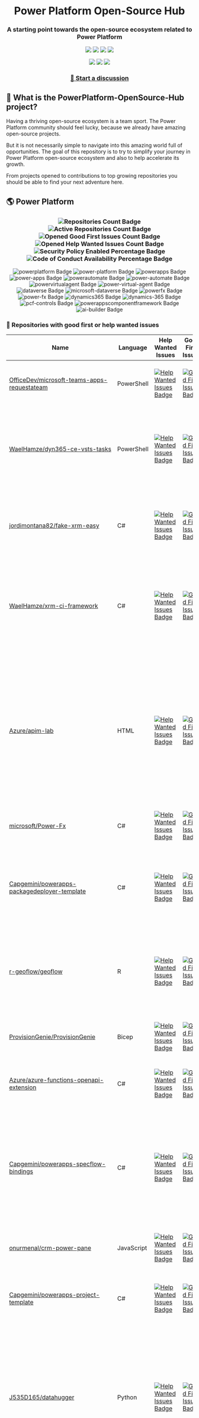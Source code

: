 <p align="center">
    <h1 align="center">
        Power Platform Open-Source Hub
    </h1>
    <h3 align="center">
        A starting point towards the open-source ecosystem related to Power Platform
    </h3>
</p>

<p align="center">
    <a href="https://github.com/rpothin/PowerPlatform-OpenSource-Hub/blob/main/LICENSE" alt="Repository License">
        <img src="https://img.shields.io/github/license/rpothin/PowerPlatform-OpenSource-Hub?color=yellow&label=License" /></a>
    <a href="#watchers" alt="Watchers">
        <img src="https://img.shields.io/github/watchers/rpothin/PowerPlatform-OpenSource-Hub?style=social" /></a>
    <a href="#forks" alt="Forks">
        <img src="https://img.shields.io/github/forks/rpothin/PowerPlatform-OpenSource-Hub?style=social" /></a>
    <a href="#stars" alt="Stars">
        <img src="https://img.shields.io/github/stars/rpothin/PowerPlatform-OpenSource-Hub?style=social" /></a>
</p>

<p align="center">
    <a href="https://github.com/rpothin/PowerPlatform-OpenSource-Hub/actions/workflows/update-github-repositories-details.yml" alt="Update repositories details">
        <img src="https://github.com/rpothin/PowerPlatform-OpenSource-Hub/actions/workflows/update-github-repositories-details.yml/badge.svg" /></a>
    <a href="https://github.com/rpothin/PowerPlatform-OpenSource-Hub/actions/workflows/update-readme-with-github-repositories-details.yml" alt="Update README">
        <img src="https://github.com/rpothin/PowerPlatform-OpenSource-Hub/actions/workflows/update-readme-with-github-repositories-details.yml/badge.svg" /></a>
    <a href="https://github.com/rpothin/PowerPlatform-OpenSource-Hub/actions/workflows/pages/pages-build-deployment" alt="Update website">
        <img src="https://github.com/rpothin/PowerPlatform-OpenSource-Hub/actions/workflows/pages/pages-build-deployment/badge.svg" /></a>
</p>

<h3 align="center">
  <a href="https://github.com/rpothin/PowerPlatform-OpenSource-Hub/discussions/new/choose">📢 Start a discussion</a>
</h3>

## 🏡 What is the PowerPlatform-OpenSource-Hub project?

Having a thriving open-source ecosystem is a team sport.
The Power Platform community should feel lucky, because we already have amazing open-source projects.

But it is not necessarily simple to navigate into this amazing world full of opportunities.
The goal of this repository is to try to simplify your journey in Power Platform open-source ecosystem and also to help accelerate its growth.

From projects opened to contributions to top growing repositories you should be able to find your next adventure here.

## 🌎 Power Platform 

<!--START_SECTION:summary-->
<h3 align='center'>
  <img alt='Repositories Count Badge' src='https://img.shields.io/badge/Repositories-199-602890'>
  <img alt='Active Repositories Count Badge' src='https://img.shields.io/badge/Active_Repositories-116-A24FBF'>
  <img alt='Opened Good First Issues Count Badge' src='https://img.shields.io/badge/Good_First_Issues-16-green'>
  <img alt='Opened Help Wanted Issues Count Badge' src='https://img.shields.io/badge/Help_Wanted_Issues-17-blue'>
  <br/>
  <img alt='Security Policy Enabled Percentage Badge' src='https://img.shields.io/badge/Security_Policy_Enabled_Percentage-20-orange'>
  <img alt='Code of Conduct Availability Percentage Badge' src='https://img.shields.io/badge/Code_of_Conduct_Availability_Percentage-28-9F2B63'>
</h3>

<p align='center'>
  <img alt='powerplatform Badge' src='https://img.shields.io/badge/powerplatform-A007AB'>
  <img alt='power-platform Badge' src='https://img.shields.io/badge/power--platform-D31DE2'>
  <img alt='powerapps Badge' src='https://img.shields.io/badge/powerapps-25D512'>
  <img alt='power-apps Badge' src='https://img.shields.io/badge/power--apps-B54DD9'>
  <img alt='powerautomate Badge' src='https://img.shields.io/badge/powerautomate-129EBA'>
  <img alt='power-automate Badge' src='https://img.shields.io/badge/power--automate-FFE601'>
  <img alt='powervirtualagent Badge' src='https://img.shields.io/badge/powervirtualagent-10F4E9'>
  <img alt='power-virtual-agent Badge' src='https://img.shields.io/badge/power--virtual--agent-C5222B'>
  <img alt='dataverse Badge' src='https://img.shields.io/badge/dataverse-039760'>
  <img alt='microsoft-dataverse Badge' src='https://img.shields.io/badge/microsoft--dataverse-D636B9'>
  <img alt='powerfx Badge' src='https://img.shields.io/badge/powerfx-71B42D'>
  <img alt='power-fx Badge' src='https://img.shields.io/badge/power--fx-2B2A90'>
  <img alt='dynamics365 Badge' src='https://img.shields.io/badge/dynamics365-B673D1'>
  <img alt='dynamics-365 Badge' src='https://img.shields.io/badge/dynamics--365-FFF769'>
  <img alt='pcf-controls Badge' src='https://img.shields.io/badge/pcf--controls-D1A40A'>
  <img alt='powerappscomponentframework Badge' src='https://img.shields.io/badge/powerappscomponentframework-45789A'>
  <img alt='ai-builder Badge' src='https://img.shields.io/badge/ai--builder-FAE29B'>
</p>
<!--END_SECTION:summary-->

### 💭 Repositories with good first or help wanted issues

<!--START_SECTION:repositories-opened-to-contribution-->
|Name|Language|Help Wanted Issues|Good First Issues|Topics|
|----|--------|------------------|-----------------|------|
|[OfficeDev/microsoft-teams-apps-requestateam](https://github.com/OfficeDev/microsoft-teams-apps-requestateam)|PowerShell|[![Help Wanted Issues Badge](https://img.shields.io/badge/30-blue)](https://github.com/OfficeDev/microsoft-teams-apps-requestateam/labels/help%20wanted)|[![Good First Issues Badge](https://img.shields.io/badge/17-green)](https://github.com/OfficeDev/microsoft-teams-apps-requestateam/labels/good%20first%20issue)|![microsoft Badge](https://img.shields.io/badge/microsoft-C166B3) ![microsoftteams Badge](https://img.shields.io/badge/microsoftteams-FDBA24) ![powerapps Badge](https://img.shields.io/badge/powerapps-4DE730) ![powerautomate Badge](https://img.shields.io/badge/powerautomate-C26B90) ![logicapps Badge](https://img.shields.io/badge/logicapps-4CFBF3) ![azure Badge](https://img.shields.io/badge/azure-37AA2F)|
|[WaelHamze/dyn365-ce-vsts-tasks](https://github.com/WaelHamze/dyn365-ce-vsts-tasks)|PowerShell|[![Help Wanted Issues Badge](https://img.shields.io/badge/30-blue)](https://github.com/WaelHamze/dyn365-ce-vsts-tasks/labels/help%20wanted)|[![Good First Issues Badge](https://img.shields.io/badge/0-green)](https://github.com/WaelHamze/dyn365-ce-vsts-tasks/labels/good%20first%20issue)|![devops Badge](https://img.shields.io/badge/devops-4F11BF) ![continuous-integration Badge](https://img.shields.io/badge/continuous--integration-A40FEF) ![continuous-delivery Badge](https://img.shields.io/badge/continuous--delivery-6A8094) ![continuous-deployment Badge](https://img.shields.io/badge/continuous--deployment-6C3221) ![dynamics-365 Badge](https://img.shields.io/badge/dynamics--365-BBBA3B) ![powershell Badge](https://img.shields.io/badge/powershell-8135E7) ![msdyn365 Badge](https://img.shields.io/badge/msdyn365-DB9A66) ![crm Badge](https://img.shields.io/badge/crm-512B46) ![dynamics Badge](https://img.shields.io/badge/dynamics-16A7B2) ![build-automation Badge](https://img.shields.io/badge/build--automation-182E99) ![release-automation Badge](https://img.shields.io/badge/release--automation-17BB55)|
|[jordimontana82/fake-xrm-easy](https://github.com/jordimontana82/fake-xrm-easy)|C#|[![Help Wanted Issues Badge](https://img.shields.io/badge/16-blue)](https://github.com/jordimontana82/fake-xrm-easy/labels/help%20wanted)|[![Good First Issues Badge](https://img.shields.io/badge/0-green)](https://github.com/jordimontana82/fake-xrm-easy/labels/good%20first%20issue)|![dynamics-crm Badge](https://img.shields.io/badge/dynamics--crm-BA9C1C) ![c-sharp Badge](https://img.shields.io/badge/c--sharp-4A2BC1) ![fake Badge](https://img.shields.io/badge/fake-E8595B) ![dynamics Badge](https://img.shields.io/badge/dynamics-F6D1DD) ![dynamics-365 Badge](https://img.shields.io/badge/dynamics--365-38D28D) ![fakexrmeasy Badge](https://img.shields.io/badge/fakexrmeasy-3C929B) ![testing Badge](https://img.shields.io/badge/testing-F912E6) ![unittest Badge](https://img.shields.io/badge/unittest-4978FF) ![dynamics-crm-online Badge](https://img.shields.io/badge/dynamics--crm--online-1B37DE) ![mock Badge](https://img.shields.io/badge/mock-20A833) ![mocking Badge](https://img.shields.io/badge/mocking-EC6955) ![mocking-framework Badge](https://img.shields.io/badge/mocking--framework-CA398B)|
|[WaelHamze/xrm-ci-framework](https://github.com/WaelHamze/xrm-ci-framework)|C#|[![Help Wanted Issues Badge](https://img.shields.io/badge/11-blue)](https://github.com/WaelHamze/xrm-ci-framework/labels/help%20wanted)|[![Good First Issues Badge](https://img.shields.io/badge/0-green)](https://github.com/WaelHamze/xrm-ci-framework/labels/good%20first%20issue)|![devops Badge](https://img.shields.io/badge/devops-D215BB) ![continuous-integration Badge](https://img.shields.io/badge/continuous--integration-DD3CC0) ![continuous-delivery Badge](https://img.shields.io/badge/continuous--delivery-E25C8E) ![continuous-deployment Badge](https://img.shields.io/badge/continuous--deployment-E6A6F7) ![crm Badge](https://img.shields.io/badge/crm-2BE6F9) ![dynamics Badge](https://img.shields.io/badge/dynamics-A538FB) ![msdyn365 Badge](https://img.shields.io/badge/msdyn365-20EB07) ![dynamics-365 Badge](https://img.shields.io/badge/dynamics--365-424C42) ![powershell Badge](https://img.shields.io/badge/powershell-E3E1F9) ![scripts Badge](https://img.shields.io/badge/scripts-8240AE) ![build-automation Badge](https://img.shields.io/badge/build--automation-E0C346) ![release-automation Badge](https://img.shields.io/badge/release--automation-0910F2)|
|[Azure/apim-lab](https://github.com/Azure/apim-lab)|HTML|[![Help Wanted Issues Badge](https://img.shields.io/badge/4-blue)](https://github.com/Azure/apim-lab/labels/help%20wanted)|[![Good First Issues Badge](https://img.shields.io/badge/5-green)](https://github.com/Azure/apim-lab/labels/good%20first%20issue)|![api-rest Badge](https://img.shields.io/badge/api--rest-2136AB) ![api-management Badge](https://img.shields.io/badge/api--management-B2C616) ![oauth2 Badge](https://img.shields.io/badge/oauth2-739DDB) ![azure-api-management Badge](https://img.shields.io/badge/azure--api--management-C222CA) ![json-api Badge](https://img.shields.io/badge/json--api-A72E67) ![azure-active-directory Badge](https://img.shields.io/badge/azure--active--directory-1ECF4F) ![key-vault Badge](https://img.shields.io/badge/key--vault-CAE4AE) ![managed-identities Badge](https://img.shields.io/badge/managed--identities-5194CD) ![microsoft Badge](https://img.shields.io/badge/microsoft-A7957A) ![powerapps Badge](https://img.shields.io/badge/powerapps-0684FE) ![ci-cd Badge](https://img.shields.io/badge/ci--cd-C617B2) ![azure-devops Badge](https://img.shields.io/badge/azure--devops-8F0673) ![azure-resource-manager Badge](https://img.shields.io/badge/azure--resource--manager-73296B) ![api-gateway Badge](https://img.shields.io/badge/api--gateway-19EBDD) ![api-documentation Badge](https://img.shields.io/badge/api--documentation-272628) ![swagger Badge](https://img.shields.io/badge/swagger-741E59) ![openapi Badge](https://img.shields.io/badge/openapi-F44596) ![azure-resource-templates Badge](https://img.shields.io/badge/azure--resource--templates-1447B5)|
|[microsoft/Power-Fx](https://github.com/microsoft/Power-Fx)|C#|[![Help Wanted Issues Badge](https://img.shields.io/badge/0-blue)](https://github.com/microsoft/Power-Fx/labels/help%20wanted)|[![Good First Issues Badge](https://img.shields.io/badge/8-green)](https://github.com/microsoft/Power-Fx/labels/good%20first%20issue)|![power-fx Badge](https://img.shields.io/badge/power--fx-FA47A3) ![powerfx Badge](https://img.shields.io/badge/powerfx-E0F86F)|
|[Capgemini/powerapps-packagedeployer-template](https://github.com/Capgemini/powerapps-packagedeployer-template)|C#|[![Help Wanted Issues Badge](https://img.shields.io/badge/0-blue)](https://github.com/Capgemini/powerapps-packagedeployer-template/labels/help%20wanted)|[![Good First Issues Badge](https://img.shields.io/badge/5-green)](https://github.com/Capgemini/powerapps-packagedeployer-template/labels/good%20first%20issue)|![dyanmics-365 Badge](https://img.shields.io/badge/dyanmics--365-7840D1) ![dynamics Badge](https://img.shields.io/badge/dynamics-936524) ![dynamics-crm Badge](https://img.shields.io/badge/dynamics--crm-1DF405) ![alm Badge](https://img.shields.io/badge/alm-67876F) ![continuous-deployment Badge](https://img.shields.io/badge/continuous--deployment-476E40) ![continuous-delivery Badge](https://img.shields.io/badge/continuous--delivery-3EC565) ![powerapps Badge](https://img.shields.io/badge/powerapps-BADFA8) ![package-deployer Badge](https://img.shields.io/badge/package--deployer-C6B8D0) ![power-apps Badge](https://img.shields.io/badge/power--apps-8ABF42) ![power-platform Badge](https://img.shields.io/badge/power--platform-6A74BF) ![microsoft Badge](https://img.shields.io/badge/microsoft-D4C3FD)|
|[r-geoflow/geoflow](https://github.com/r-geoflow/geoflow)|R|[![Help Wanted Issues Badge](https://img.shields.io/badge/5-blue)](https://github.com/r-geoflow/geoflow/labels/help%20wanted)|[![Good First Issues Badge](https://img.shields.io/badge/0-green)](https://github.com/r-geoflow/geoflow/labels/good%20first%20issue)|![r Badge](https://img.shields.io/badge/r-7E6139) ![geospatial Badge](https://img.shields.io/badge/geospatial-18A3D3) ![spatial Badge](https://img.shields.io/badge/spatial-AA1C2D) ![workflow Badge](https://img.shields.io/badge/workflow-CC51C5) ![data Badge](https://img.shields.io/badge/data-87C647) ![metadata Badge](https://img.shields.io/badge/metadata-C6B67B) ![fair Badge](https://img.shields.io/badge/fair-FF8385) ![inspire Badge](https://img.shields.io/badge/inspire-02ECA5) ![iso Badge](https://img.shields.io/badge/iso-5A7E04) ![ogc Badge](https://img.shields.io/badge/ogc-4B20FB) ![orchestrator Badge](https://img.shields.io/badge/orchestrator-80A9B6) ![zenodo Badge](https://img.shields.io/badge/zenodo-E67C76) ![dataverse Badge](https://img.shields.io/badge/dataverse-9202CE) ![postgis Badge](https://img.shields.io/badge/postgis-6BEB4A) ![ocs Badge](https://img.shields.io/badge/ocs-9B1AF3)|
|[ProvisionGenie/ProvisionGenie](https://github.com/ProvisionGenie/ProvisionGenie)|Bicep|[![Help Wanted Issues Badge](https://img.shields.io/badge/3-blue)](https://github.com/ProvisionGenie/ProvisionGenie/labels/help%20wanted)|[![Good First Issues Badge](https://img.shields.io/badge/2-green)](https://github.com/ProvisionGenie/ProvisionGenie/labels/good%20first%20issue)|![microsoftteams Badge](https://img.shields.io/badge/microsoftteams-E89965) ![powerplatform Badge](https://img.shields.io/badge/powerplatform-E2F3B9) ![logicapps Badge](https://img.shields.io/badge/logicapps-700E19) ![microsoft-teams Badge](https://img.shields.io/badge/microsoft--teams-A9ECA6) ![azure Badge](https://img.shields.io/badge/azure-CEA46F) ![microsoft Badge](https://img.shields.io/badge/microsoft-0B13E3) ![hacktoberfest Badge](https://img.shields.io/badge/hacktoberfest-5AB2D8)|
|[Azure/azure-functions-openapi-extension](https://github.com/Azure/azure-functions-openapi-extension)|C#|[![Help Wanted Issues Badge](https://img.shields.io/badge/0-blue)](https://github.com/Azure/azure-functions-openapi-extension/labels/help%20wanted)|[![Good First Issues Badge](https://img.shields.io/badge/4-green)](https://github.com/Azure/azure-functions-openapi-extension/labels/good%20first%20issue)|![azure-functions Badge](https://img.shields.io/badge/azure--functions-D556B4) ![swagger-ui Badge](https://img.shields.io/badge/swagger--ui-B95E6F) ![hacktoberfest Badge](https://img.shields.io/badge/hacktoberfest-52DBED) ![azure Badge](https://img.shields.io/badge/azure-253BBB) ![openapi Badge](https://img.shields.io/badge/openapi-0AA663) ![power-platform Badge](https://img.shields.io/badge/power--platform-AE11DA)|
|[Capgemini/powerapps-specflow-bindings](https://github.com/Capgemini/powerapps-specflow-bindings)|C#|[![Help Wanted Issues Badge](https://img.shields.io/badge/0-blue)](https://github.com/Capgemini/powerapps-specflow-bindings/labels/help%20wanted)|[![Good First Issues Badge](https://img.shields.io/badge/4-green)](https://github.com/Capgemini/powerapps-specflow-bindings/labels/good%20first%20issue)|![dynamics-365 Badge](https://img.shields.io/badge/dynamics--365-F3B740) ![dynamics Badge](https://img.shields.io/badge/dynamics-9C1891) ![dynamics-crm Badge](https://img.shields.io/badge/dynamics--crm-6E881A) ![specflow Badge](https://img.shields.io/badge/specflow-C38DBB) ![automated-testing Badge](https://img.shields.io/badge/automated--testing-778FC7) ![automated-tests Badge](https://img.shields.io/badge/automated--tests-1A500E) ![ui-testing Badge](https://img.shields.io/badge/ui--testing-73B9BE) ![xrm Badge](https://img.shields.io/badge/xrm-F63C3C) ![powerapps Badge](https://img.shields.io/badge/powerapps-43F637) ![cds Badge](https://img.shields.io/badge/cds-377E90) ![bindings Badge](https://img.shields.io/badge/bindings-0B65D1) ![specflow-steps Badge](https://img.shields.io/badge/specflow--steps-09EAC2) ![test-automation Badge](https://img.shields.io/badge/test--automation-01381F) ![testing Badge](https://img.shields.io/badge/testing-1CB945) ![specflow-bindings Badge](https://img.shields.io/badge/specflow--bindings-150646) ![uci Badge](https://img.shields.io/badge/uci-2B5ED8) ![power-apps Badge](https://img.shields.io/badge/power--apps-8993A6) ![power-platform Badge](https://img.shields.io/badge/power--platform-811146) ![microsoft Badge](https://img.shields.io/badge/microsoft-ACB406)|
|[onurmenal/crm-power-pane](https://github.com/onurmenal/crm-power-pane)|JavaScript|[![Help Wanted Issues Badge](https://img.shields.io/badge/1-blue)](https://github.com/onurmenal/crm-power-pane/labels/help%20wanted)|[![Good First Issues Badge](https://img.shields.io/badge/3-green)](https://github.com/onurmenal/crm-power-pane/labels/good%20first%20issue)|![dynamics-crm Badge](https://img.shields.io/badge/dynamics--crm-E8F8B5) ![dynamics-365 Badge](https://img.shields.io/badge/dynamics--365-4AE028) ![browser-extension Badge](https://img.shields.io/badge/browser--extension-1B4CB9) ![crm Badge](https://img.shields.io/badge/crm-7124CB)|
|[Capgemini/powerapps-project-template](https://github.com/Capgemini/powerapps-project-template)|C#|[![Help Wanted Issues Badge](https://img.shields.io/badge/0-blue)](https://github.com/Capgemini/powerapps-project-template/labels/help%20wanted)|[![Good First Issues Badge](https://img.shields.io/badge/3-green)](https://github.com/Capgemini/powerapps-project-template/labels/good%20first%20issue)|![powerapps Badge](https://img.shields.io/badge/powerapps-342E96) ![power-apps Badge](https://img.shields.io/badge/power--apps-6383A9) ![dynamics-365 Badge](https://img.shields.io/badge/dynamics--365-A2B000) ![dynamics Badge](https://img.shields.io/badge/dynamics-6A3B47) ![dynamics-crm Badge](https://img.shields.io/badge/dynamics--crm-D1A83B) ![powerplatform Badge](https://img.shields.io/badge/powerplatform-612E91) ![power-platform Badge](https://img.shields.io/badge/power--platform-8CEEB0) ![yeoman-generator Badge](https://img.shields.io/badge/yeoman--generator-568B3D) ![microsoft Badge](https://img.shields.io/badge/microsoft-A856F9)|
|[J535D165/datahugger](https://github.com/J535D165/datahugger)|Python|[![Help Wanted Issues Badge](https://img.shields.io/badge/3-blue)](https://github.com/J535D165/datahugger/labels/help%20wanted)|[![Good First Issues Badge](https://img.shields.io/badge/0-green)](https://github.com/J535D165/datahugger/labels/good%20first%20issue)|![scientific Badge](https://img.shields.io/badge/scientific-70123D) ![scientific-data Badge](https://img.shields.io/badge/scientific--data-CA5197) ![cli Badge](https://img.shields.io/badge/cli-A79657) ![data Badge](https://img.shields.io/badge/data-E22404) ![dataverse Badge](https://img.shields.io/badge/dataverse-70D51F) ![dryad Badge](https://img.shields.io/badge/dryad-A7ECD9) ![figshare Badge](https://img.shields.io/badge/figshare-FA1193) ![github Badge](https://img.shields.io/badge/github-F27132) ![python Badge](https://img.shields.io/badge/python-3671EF) ![repository Badge](https://img.shields.io/badge/repository-E7C4AE) ![research Badge](https://img.shields.io/badge/research-2EA63C) ![research-data-management Badge](https://img.shields.io/badge/research--data--management-584519) ![science Badge](https://img.shields.io/badge/science-7C1E26) ![utrecht-university Badge](https://img.shields.io/badge/utrecht--university-AEA91C) ![zenodo Badge](https://img.shields.io/badge/zenodo-910E06) ![datacite Badge](https://img.shields.io/badge/datacite-F6F969) ![dataone Badge](https://img.shields.io/badge/dataone-F0DF09) ![mendeley-data Badge](https://img.shields.io/badge/mendeley--data-BFE8E7) ![rdm Badge](https://img.shields.io/badge/rdm-6D5FC5)|
|[microsoft/Microsoft365DSC](https://github.com/microsoft/Microsoft365DSC)|PowerShell|[![Help Wanted Issues Badge](https://img.shields.io/badge/3-blue)](https://github.com/microsoft/Microsoft365DSC/labels/help%20wanted)|[![Good First Issues Badge](https://img.shields.io/badge/0-green)](https://github.com/microsoft/Microsoft365DSC/labels/good%20first%20issue)|![microsoft365 Badge](https://img.shields.io/badge/microsoft365-A617C6) ![powershell Badge](https://img.shields.io/badge/powershell-69A630) ![monitoring Badge](https://img.shields.io/badge/monitoring-706C5A) ![desiredstateconfiguration Badge](https://img.shields.io/badge/desiredstateconfiguration-4D7A91) ![configuration-as-code Badge](https://img.shields.io/badge/configuration--as--code-6C5C99) ![devops Badge](https://img.shields.io/badge/devops-BBB6D9) ![office365 Badge](https://img.shields.io/badge/office365-60B70E) ![sharepoint Badge](https://img.shields.io/badge/sharepoint-C5961D) ![onedrive Badge](https://img.shields.io/badge/onedrive-8E8B1C) ![powerplatform Badge](https://img.shields.io/badge/powerplatform-F2922B) ![teams Badge](https://img.shields.io/badge/teams-2FD37F) ![microsoft Badge](https://img.shields.io/badge/microsoft-1DC627) ![securityandcompliance Badge](https://img.shields.io/badge/securityandcompliance-3F73D1) ![skypeforbusiness Badge](https://img.shields.io/badge/skypeforbusiness-A1D499) ![azuread Badge](https://img.shields.io/badge/azuread-E5DCBF) ![exchangeonline Badge](https://img.shields.io/badge/exchangeonline-DE83D0) ![intune Badge](https://img.shields.io/badge/intune-A8D0A9) ![hacktoberfest Badge](https://img.shields.io/badge/hacktoberfest-31A2F2)|
|[pnp/provision-assist-m365](https://github.com/pnp/provision-assist-m365)|PowerShell|[![Help Wanted Issues Badge](https://img.shields.io/badge/1-blue)](https://github.com/pnp/provision-assist-m365/labels/help%20wanted)|[![Good First Issues Badge](https://img.shields.io/badge/1-green)](https://github.com/pnp/provision-assist-m365/labels/good%20first%20issue)|![microsoftteams Badge](https://img.shields.io/badge/microsoftteams-D3E1DA) ![powerapps Badge](https://img.shields.io/badge/powerapps-2A8C67) ![powerapps-solutions Badge](https://img.shields.io/badge/powerapps--solutions-A9C897) ![sharepoint Badge](https://img.shields.io/badge/sharepoint-739854) ![azureautomation Badge](https://img.shields.io/badge/azureautomation-16E417) ![logicapps Badge](https://img.shields.io/badge/logicapps-A7DD04) ![powerautomate Badge](https://img.shields.io/badge/powerautomate-74B984) ![powershell Badge](https://img.shields.io/badge/powershell-B09C5D) ![provisioning Badge](https://img.shields.io/badge/provisioning-461F4B)|
|[microsoft/powercat-creator-kit](https://github.com/microsoft/powercat-creator-kit)|CSS|[![Help Wanted Issues Badge](https://img.shields.io/badge/0-blue)](https://github.com/microsoft/powercat-creator-kit/labels/help%20wanted)|[![Good First Issues Badge](https://img.shields.io/badge/2-green)](https://github.com/microsoft/powercat-creator-kit/labels/good%20first%20issue)|![pcf Badge](https://img.shields.io/badge/pcf-C3CCD5) ![powerapps Badge](https://img.shields.io/badge/powerapps-6BF3EC)|
|[ewingjm/development-hub](https://github.com/ewingjm/development-hub)|C#|[![Help Wanted Issues Badge](https://img.shields.io/badge/0-blue)](https://github.com/ewingjm/development-hub/labels/help%20wanted)|[![Good First Issues Badge](https://img.shields.io/badge/2-green)](https://github.com/ewingjm/development-hub/labels/good%20first%20issue)|![powerapps Badge](https://img.shields.io/badge/powerapps-49E2F2) ![powerapps-solutions Badge](https://img.shields.io/badge/powerapps--solutions-3FD6A1) ![powerplatform Badge](https://img.shields.io/badge/powerplatform-D9E6EE) ![dynamics Badge](https://img.shields.io/badge/dynamics-25D9A0) ![dynamics-crm Badge](https://img.shields.io/badge/dynamics--crm-F55F43) ![dynamics365 Badge](https://img.shields.io/badge/dynamics365-F93A4F) ![dynamics-365 Badge](https://img.shields.io/badge/dynamics--365-6B203C) ![dynamics-crm-online Badge](https://img.shields.io/badge/dynamics--crm--online-F764A2) ![common-data-service Badge](https://img.shields.io/badge/common--data--service-2C34D0) ![cds Badge](https://img.shields.io/badge/cds-5E6678) ![ci Badge](https://img.shields.io/badge/ci-88F085) ![continuous-integration Badge](https://img.shields.io/badge/continuous--integration-532DD1) ![devops Badge](https://img.shields.io/badge/devops-623C93) ![azure-devops Badge](https://img.shields.io/badge/azure--devops-F2577D)|
|[Capgemini/xrm-datamigration](https://github.com/Capgemini/xrm-datamigration)|C#|[![Help Wanted Issues Badge](https://img.shields.io/badge/0-blue)](https://github.com/Capgemini/xrm-datamigration/labels/help%20wanted)|[![Good First Issues Badge](https://img.shields.io/badge/2-green)](https://github.com/Capgemini/xrm-datamigration/labels/good%20first%20issue)|![power-apps Badge](https://img.shields.io/badge/power--apps-AAD9CC) ![power-platform Badge](https://img.shields.io/badge/power--platform-115078) ![dynamics-365 Badge](https://img.shields.io/badge/dynamics--365-F4BFBF) ![dynamics-crm Badge](https://img.shields.io/badge/dynamics--crm-BC9B53) ![dynamics Badge](https://img.shields.io/badge/dynamics-87B145) ![common-data-service Badge](https://img.shields.io/badge/common--data--service-E9C6F8) ![cds Badge](https://img.shields.io/badge/cds-6505DC) ![microsoft Badge](https://img.shields.io/badge/microsoft-138F7E) ![powerplatform Badge](https://img.shields.io/badge/powerplatform-1043EE)|
|[scottdurow/dataverse-gen](https://github.com/scottdurow/dataverse-gen)|TypeScript|[![Help Wanted Issues Badge](https://img.shields.io/badge/2-blue)](https://github.com/scottdurow/dataverse-gen/labels/help%20wanted)|[![Good First Issues Badge](https://img.shields.io/badge/0-green)](https://github.com/scottdurow/dataverse-gen/labels/good%20first%20issue)|![cds Badge](https://img.shields.io/badge/cds-B4FFAF) ![codegen Badge](https://img.shields.io/badge/codegen-53591B) ![common-data-service Badge](https://img.shields.io/badge/common--data--service-2DEECF) ![dataverse Badge](https://img.shields.io/badge/dataverse-CBFD30)|
|[OliverFlint/XrmTypesGen](https://github.com/OliverFlint/XrmTypesGen)|TypeScript|[![Help Wanted Issues Badge](https://img.shields.io/badge/2-blue)](https://github.com/OliverFlint/XrmTypesGen/labels/help%20wanted)|[![Good First Issues Badge](https://img.shields.io/badge/0-green)](https://github.com/OliverFlint/XrmTypesGen/labels/good%20first%20issue)|![dynmaics Badge](https://img.shields.io/badge/dynmaics-E4FDC6) ![356 Badge](https://img.shields.io/badge/356-43A63D) ![typescript Badge](https://img.shields.io/badge/typescript-3E591B) ![javascript Badge](https://img.shields.io/badge/javascript-690DE2) ![dataverse Badge](https://img.shields.io/badge/dataverse-6C88FA) ![powerapps Badge](https://img.shields.io/badge/powerapps-0663BF) ![dynamics-365 Badge](https://img.shields.io/badge/dynamics--365-EC3B00)|
|[Power-Maverick/PCF-CustomControlBuilder](https://github.com/Power-Maverick/PCF-CustomControlBuilder)|C#|[![Help Wanted Issues Badge](https://img.shields.io/badge/1-blue)](https://github.com/Power-Maverick/PCF-CustomControlBuilder/labels/help%20wanted)|[![Good First Issues Badge](https://img.shields.io/badge/0-green)](https://github.com/Power-Maverick/PCF-CustomControlBuilder/labels/good%20first%20issue)|![xrmtoolbox Badge](https://img.shields.io/badge/xrmtoolbox-4909EB) ![cds Badge](https://img.shields.io/badge/cds-4BDE9C) ![powerapps Badge](https://img.shields.io/badge/powerapps-7FB56E) ![dynamics-365 Badge](https://img.shields.io/badge/dynamics--365-DC31BB) ![pcf Badge](https://img.shields.io/badge/pcf-8CB520) ![custom-controls Badge](https://img.shields.io/badge/custom--controls-745AC2) ![powerappscomponentframework Badge](https://img.shields.io/badge/powerappscomponentframework-F28450)|
|[PowerPlatformAF/PowerPlatformAF](https://github.com/PowerPlatformAF/PowerPlatformAF)||[![Help Wanted Issues Badge](https://img.shields.io/badge/1-blue)](https://github.com/PowerPlatformAF/PowerPlatformAF/labels/help%20wanted)|[![Good First Issues Badge](https://img.shields.io/badge/0-green)](https://github.com/PowerPlatformAF/PowerPlatformAF/labels/good%20first%20issue)|![powerplatform Badge](https://img.shields.io/badge/powerplatform-E1006E) ![powerapps Badge](https://img.shields.io/badge/powerapps-ACC4ED) ![powerbi Badge](https://img.shields.io/badge/powerbi-ADEAFF) ![powerautomate Badge](https://img.shields.io/badge/powerautomate-1C027C) ![powervirtualagent Badge](https://img.shields.io/badge/powervirtualagent-FDF635) ![dynamics365 Badge](https://img.shields.io/badge/dynamics365-1F16B8) ![microsoft Badge](https://img.shields.io/badge/microsoft-CA1E8B)|
|[shashisadasivan/SSD365VSAddIn](https://github.com/shashisadasivan/SSD365VSAddIn)|C#|[![Help Wanted Issues Badge](https://img.shields.io/badge/0-blue)](https://github.com/shashisadasivan/SSD365VSAddIn/labels/help%20wanted)|[![Good First Issues Badge](https://img.shields.io/badge/1-green)](https://github.com/shashisadasivan/SSD365VSAddIn/labels/good%20first%20issue)|![d365fo Badge](https://img.shields.io/badge/d365fo-8BDA85) ![d365 Badge](https://img.shields.io/badge/d365-C1DDA8) ![visual-studio-extension Badge](https://img.shields.io/badge/visual--studio--extension-6A0EB1) ![dynamics-365 Badge](https://img.shields.io/badge/dynamics--365-00B70C)|
|[abvogel/Microsoft.Xrm.DevOps.Data](https://github.com/abvogel/Microsoft.Xrm.DevOps.Data)|C#|[![Help Wanted Issues Badge](https://img.shields.io/badge/0-blue)](https://github.com/abvogel/Microsoft.Xrm.DevOps.Data/labels/help%20wanted)|[![Good First Issues Badge](https://img.shields.io/badge/1-green)](https://github.com/abvogel/Microsoft.Xrm.DevOps.Data/labels/good%20first%20issue)|![dynamics-crm Badge](https://img.shields.io/badge/dynamics--crm-F7FCB6) ![c-sharp Badge](https://img.shields.io/badge/c--sharp-30257E) ![dynamics Badge](https://img.shields.io/badge/dynamics-7E0D54) ![dynamics-365 Badge](https://img.shields.io/badge/dynamics--365-85E679) ![dynamics-crm-online Badge](https://img.shields.io/badge/dynamics--crm--online-36578F) ![devops-tools Badge](https://img.shields.io/badge/devops--tools-A39445) ![data-migration-tool Badge](https://img.shields.io/badge/data--migration--tool-EA3FA1) ![crm-configuration-migration Badge](https://img.shields.io/badge/crm--configuration--migration-F6478D) ![package-deployer Badge](https://img.shields.io/badge/package--deployer-8843AB) ![crm-package-deployer Badge](https://img.shields.io/badge/crm--package--deployer-DB6C2D)|
|[OGcanviz/ChartComponents](https://github.com/OGcanviz/ChartComponents)||[![Help Wanted Issues Badge](https://img.shields.io/badge/0-blue)](https://github.com/OGcanviz/ChartComponents/labels/help%20wanted)|[![Good First Issues Badge](https://img.shields.io/badge/1-green)](https://github.com/OGcanviz/ChartComponents/labels/good%20first%20issue)|![powerapps Badge](https://img.shields.io/badge/powerapps-6C1F7E) ![office365 Badge](https://img.shields.io/badge/office365-1C2BB8) ![powerplatform Badge](https://img.shields.io/badge/powerplatform-7189E0) ![charts Badge](https://img.shields.io/badge/charts-0D32AD) ![graphs Badge](https://img.shields.io/badge/graphs-1E3ACB) ![svg Badge](https://img.shields.io/badge/svg-1A2193) ![components Badge](https://img.shields.io/badge/components-286FCB)|
|[MscrmTools/XrmToolBox](https://github.com/MscrmTools/XrmToolBox)|C#|[![Help Wanted Issues Badge](https://img.shields.io/badge/1-blue)](https://github.com/MscrmTools/XrmToolBox/labels/help%20wanted)|[![Good First Issues Badge](https://img.shields.io/badge/0-green)](https://github.com/MscrmTools/XrmToolBox/labels/good%20first%20issue)|![xrmtoolbox Badge](https://img.shields.io/badge/xrmtoolbox-3878E0) ![microsoft-dynamics-crm Badge](https://img.shields.io/badge/microsoft--dynamics--crm-62799A) ![cds Badge](https://img.shields.io/badge/cds-3BE189) ![powerapps Badge](https://img.shields.io/badge/powerapps-05F0BB) ![microsoft-dynamics Badge](https://img.shields.io/badge/microsoft--dynamics-D13457) ![microsoft-dataverse Badge](https://img.shields.io/badge/microsoft--dataverse-2FA3BC)|
|[scottdurow/RibbonWorkbench](https://github.com/scottdurow/RibbonWorkbench)|JavaScript|[![Help Wanted Issues Badge](https://img.shields.io/badge/1-blue)](https://github.com/scottdurow/RibbonWorkbench/labels/help%20wanted)|[![Good First Issues Badge](https://img.shields.io/badge/0-green)](https://github.com/scottdurow/RibbonWorkbench/labels/good%20first%20issue)|![dynamics365 Badge](https://img.shields.io/badge/dynamics365-2B70FC)|
<!--END_SECTION:repositories-opened-to-contribution-->

### 🚀 Top 10 growing repositories

<!--START_SECTION:top-growing-repositories-->
|Name|Language|Stars|Watchers|Topics|
|----|--------|-----|--------|------|
|[XRM-OSS/Xrm-Quick-Edit](https://github.com/XRM-OSS/Xrm-Quick-Edit)|JavaScript|![Stars Badge](https://img.shields.io/badge/12-yellow)|![Watchers Badge](https://img.shields.io/badge/6-orange)|![dynamics-crm Badge](https://img.shields.io/badge/dynamics--crm-1CA069) ![dynamics-365 Badge](https://img.shields.io/badge/dynamics--365-D0146D) ![translation Badge](https://img.shields.io/badge/translation-A6858D) ![labels Badge](https://img.shields.io/badge/labels-18F807) ![dashboard Badge](https://img.shields.io/badge/dashboard-6424F2) ![solution Badge](https://img.shields.io/badge/solution-87205E) ![xrm Badge](https://img.shields.io/badge/xrm-6E4A0C) ![bulk Badge](https://img.shields.io/badge/bulk-1F03D6) ![update Badge](https://img.shields.io/badge/update-011AA0)|
|[msnraju/sp-document-explorer](https://github.com/msnraju/sp-document-explorer)|Perl|![Stars Badge](https://img.shields.io/badge/15-yellow)|![Watchers Badge](https://img.shields.io/badge/2-orange)|![sharepoint Badge](https://img.shields.io/badge/sharepoint-710C22) ![business-central Badge](https://img.shields.io/badge/business--central-B02BB3) ![al-language Badge](https://img.shields.io/badge/al--language-295390) ![oauth2-client Badge](https://img.shields.io/badge/oauth2--client-54B585) ![dynamics-365 Badge](https://img.shields.io/badge/dynamics--365-CCD8B5)|
|[microsoft/PowerApps-Samples](https://github.com/microsoft/PowerApps-Samples)|C#|![Stars Badge](https://img.shields.io/badge/1395-yellow)|![Watchers Badge](https://img.shields.io/badge/116-orange)|![dataverse Badge](https://img.shields.io/badge/dataverse-683EA0) ![dynamics-365 Badge](https://img.shields.io/badge/dynamics--365-692479) ![dynamics365 Badge](https://img.shields.io/badge/dynamics365-FFFA16) ![microsoft-dataverse Badge](https://img.shields.io/badge/microsoft--dataverse-7EEB40) ![pcf-controls Badge](https://img.shields.io/badge/pcf--controls-C9FA98) ![power-apps Badge](https://img.shields.io/badge/power--apps-AF3971) ![power-platform Badge](https://img.shields.io/badge/power--platform-FF2F41) ![powerapps Badge](https://img.shields.io/badge/powerapps-76F64C) ![powerappscomponentframework Badge](https://img.shields.io/badge/powerappscomponentframework-033D5B) ![powerplatform Badge](https://img.shields.io/badge/powerplatform-FEEA40) ![ai-builder Badge](https://img.shields.io/badge/ai--builder-34A66E) ![power-pages Badge](https://img.shields.io/badge/power--pages-19801F)|
|[mbrg/power-pwn](https://github.com/mbrg/power-pwn)|Python|![Stars Badge](https://img.shields.io/badge/423-yellow)|![Watchers Badge](https://img.shields.io/badge/8-orange)|![defcon30 Badge](https://img.shields.io/badge/defcon30-1FF1C1) ![pentesting Badge](https://img.shields.io/badge/pentesting-1D9706) ![redteam Badge](https://img.shields.io/badge/redteam-389062) ![hacking Badge](https://img.shields.io/badge/hacking-43A4C2) ![defcon Badge](https://img.shields.io/badge/defcon-DF889A) ![powerautomate Badge](https://img.shields.io/badge/powerautomate-D6213D) ![roboticprocessautomation Badge](https://img.shields.io/badge/roboticprocessautomation-301259) ![rpa Badge](https://img.shields.io/badge/rpa-9E9F58) ![lowcode Badge](https://img.shields.io/badge/lowcode-74CE46) ![nocode Badge](https://img.shields.io/badge/nocode-18E1F0) ![bhusa Badge](https://img.shields.io/badge/bhusa-35BDE9) ![m365 Badge](https://img.shields.io/badge/m365-DE3AEA) ![microsoft365 Badge](https://img.shields.io/badge/microsoft365-D22339) ![powerapps Badge](https://img.shields.io/badge/powerapps-5BB5F1) ![blackhat2023 Badge](https://img.shields.io/badge/blackhat2023-4C3129) ![hacking-tool Badge](https://img.shields.io/badge/hacking--tool-FC54C2) ![hackingtool Badge](https://img.shields.io/badge/hackingtool-4E677E) ![redteamer Badge](https://img.shields.io/badge/redteamer-FA84D2) ![redteaming Badge](https://img.shields.io/badge/redteaming-8C40AD)|
|[pnp/powerautomate-samples](https://github.com/pnp/powerautomate-samples)||![Stars Badge](https://img.shields.io/badge/231-yellow)|![Watchers Badge](https://img.shields.io/badge/22-orange)|![powerautomate Badge](https://img.shields.io/badge/powerautomate-4943C3) ![powerplatform Badge](https://img.shields.io/badge/powerplatform-B2590A) ![hacktoberfest Badge](https://img.shields.io/badge/hacktoberfest-C61C41)|
|[AgniusBartninkas/power-automate-desktop-framework](https://github.com/AgniusBartninkas/power-automate-desktop-framework)|HTML|![Stars Badge](https://img.shields.io/badge/15-yellow)|![Watchers Badge](https://img.shields.io/badge/8-orange)|![powerautomate Badge](https://img.shields.io/badge/powerautomate-5427A4) ![powerautomatedesktop Badge](https://img.shields.io/badge/powerautomatedesktop-C91E7B) ![powerplatform Badge](https://img.shields.io/badge/powerplatform-135F4C) ![rpa Badge](https://img.shields.io/badge/rpa-EEBE12)|
|[modery/PowerDocu](https://github.com/modery/PowerDocu)|C#|![Stars Badge](https://img.shields.io/badge/374-yellow)|![Watchers Badge](https://img.shields.io/badge/26-orange)|![powerautomate Badge](https://img.shields.io/badge/powerautomate-C56D11) ![documentation Badge](https://img.shields.io/badge/documentation-7FBC04) ![documentation-generator Badge](https://img.shields.io/badge/documentation--generator-5006A6) ![powerplatform Badge](https://img.shields.io/badge/powerplatform-9CC8BF) ![microsoftflow Badge](https://img.shields.io/badge/microsoftflow-792F36) ![powerapps Badge](https://img.shields.io/badge/powerapps-04AD4E)|
|[microsoft/PowerApps-Tooling](https://github.com/microsoft/PowerApps-Tooling)|C#|![Stars Badge](https://img.shields.io/badge/289-yellow)|![Watchers Badge](https://img.shields.io/badge/47-orange)|![canvas Badge](https://img.shields.io/badge/canvas-70BEA3) ![powerplatform Badge](https://img.shields.io/badge/powerplatform-3247B9) ![msapp Badge](https://img.shields.io/badge/msapp-06B13B)|
|[pnp/powerplatform-samples](https://github.com/pnp/powerplatform-samples)||![Stars Badge](https://img.shields.io/badge/129-yellow)|![Watchers Badge](https://img.shields.io/badge/22-orange)|![powerapps Badge](https://img.shields.io/badge/powerapps-EE98C0) ![powerfx Badge](https://img.shields.io/badge/powerfx-7CD932) ![powervirtualagent Badge](https://img.shields.io/badge/powervirtualagent-A8FA26) ![powerautomate Badge](https://img.shields.io/badge/powerautomate-6B77C3) ![powerpages Badge](https://img.shields.io/badge/powerpages-1B4CD8) ![powerpageshackathon Badge](https://img.shields.io/badge/powerpageshackathon-8F3EC6) ![hacktoberfest Badge](https://img.shields.io/badge/hacktoberfest-E32D2A)|
|[microsoft/PowerPlatformConnectors](https://github.com/microsoft/PowerPlatformConnectors)|C#|![Stars Badge](https://img.shields.io/badge/891-yellow)|![Watchers Badge](https://img.shields.io/badge/55-orange)|![microsoft Badge](https://img.shields.io/badge/microsoft-97FBB4) ![connector Badge](https://img.shields.io/badge/connector-95D187) ![power-platform Badge](https://img.shields.io/badge/power--platform-46D0FD) ![logicapps Badge](https://img.shields.io/badge/logicapps-CF08C0) ![powerapps Badge](https://img.shields.io/badge/powerapps-B71DA8) ![powerautomate Badge](https://img.shields.io/badge/powerautomate-442477) ![hacktoberfest Badge](https://img.shields.io/badge/hacktoberfest-C3B4E4)|
<!--END_SECTION:top-growing-repositories-->

### 📝 Complementary details

- The referenced repositories here respect the following criteria:
   - having at least one of the monitored topics
   - having at least 10 stars or at least 10 watchers
   - having been updated in the last 6 months
   - is not archived
- The summary badges and the list of repositories with good first or help wanted issues is updated daily
    - Active repositories where updated in the last 30 days
- The list of top 10 growing repositories is updated every Monday based on growth measured in a 7-day period (*based on a snapshot from previous Monday*). And the growth indicator is the sum of the number of stars and the number of watchers.

## ❗ Code of Conduct

I, **Raphael Pothin** ([@rpothin](https://github.com/rpothin)), as creator of this project, am dedicated to providing a welcoming, diverse, and harrassment-free experience for everyone.
I expect everyone visiting or participating in this project to abide by the following [**Code of Conduct**](CODE_OF_CONDUCT.md).
Please read it.

## 📝 License

All files in this repository are subject to the [MIT](LICENSE) license.










































































































































































































































































































































































































































































































